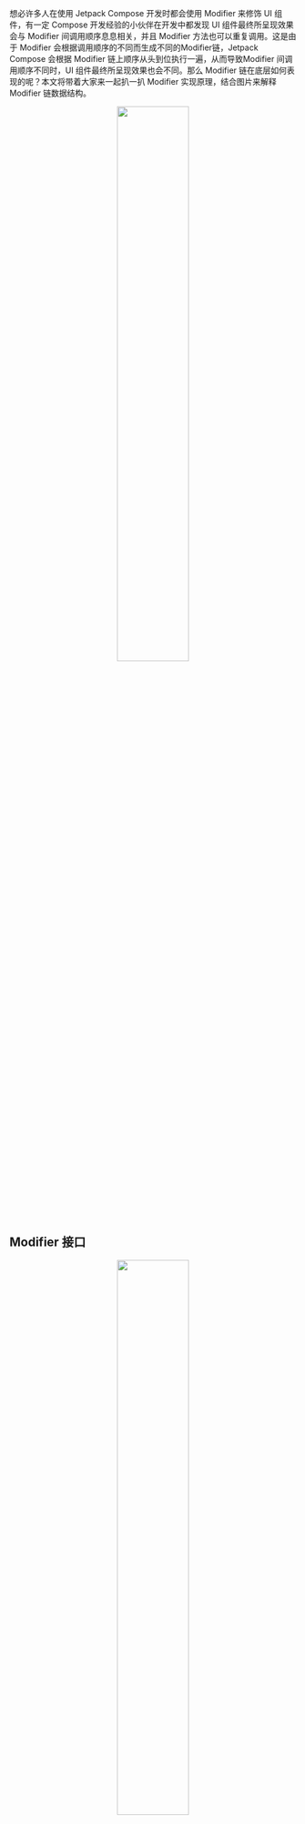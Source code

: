 想必许多人在使用 Jetpack Compose 开发时都会使用 Modifier 来修饰 UI 组件，有一定 Compose 开发经验的小伙伴在开发中都发现 UI 组件最终所呈现效果会与 Modifier 间调用顺序息息相关，并且 Modifier 方法也可以重复调用。这是由于 Modifier 会根据调用顺序的不同而生成不同的Modifier链，Jetpack Compose 会根据 Modifier 链上顺序从头到位执行一遍，从而导致Modifier 间调用顺序不同时，UI 组件最终所呈现效果也会不同。那么 Modifier 链在底层如何表现的呢？本文将带着大家来一起扒一扒 Modifier 实现原理，结合图片来解释 Modifier 链数据结构。

<div align = "center">
  <img src = "{{config.assets}}/principle/modifier_structure/demo1.png" width = "50%" height = "50%">
</div>

## Modifier 接口

<div align = "center">
  <img src = "{{config.assets}}/principle/modifier_structure/demo2.png" width = "50%" height = "50%">
</div>

从源码中，我们可以发现 Modifier 实际上是个接口。

```kotlin
interface Modifier { 
		fun <R> foldIn(initial: R, operation: (R, Element) -> R): R
  	fun <R> foldOut(initial: R, operation: (Element, R) -> R): R
  	fun any(predicate: (Element) -> Boolean): Boolean
  	fun all(predicate: (Element) -> Boolean): Boolean
  	infix fun then(other: Modifier): Modifier = ...
  	interface Element : Modifier {
      	...
    }
  	companion object : Modifier {
      	... 
    }
}
```

既然是接口肯定有其对应的实现类。Modifier 接口有三个直接实现：伴生对象 Modifier、内部子接口Modifier.Element、CombinedModifier。

**伴生对象 Modifier：**最常用的 Modifier， 当我们在代码中使用 Modifier.xxx()，实际使用的就是这个伴生对象。

**内部子接口 Modifier.Element：**当我们使用Modifier.xxx()时，其内部实际会创建一个 Modifier 实例。我们以 size 为例。当我们使用 `Modifier.size(100.dp)` 时，实际上内部会创建一个 `SizeModifier` 实例

```kotlin
fun Modifier.size(size: Dp) = this.then(
    SizeModifier(
        ...
    )
)
```

从源码中，我们可以发现 SizeModifier 实现了LayoutModifier 接口，而 LayoutModifier 接口又是 Modifier.Element 的子接口。

<div align = "center">
  <img src = "{{config.assets}}/principle/modifier_structure/demo3.png" width = "50%" height = "50%">
</div>

可以明确的说，当我们通过 Modifier.xxx() 所创建的各类 Modifier 追踪溯源实际上最终都是 Modifier.Element 的子类。当我们使用 `Modifier.size()` 实际上使用的是 Modifier 接口的直接子接口 `LayoutModifier`，像这类直接子接口或子类还有哪些呢，在这里我整理了一下。如图所示，这些接口基本涵盖了 Modifier 所能提供的所有能力。

<div align = "center">
  <img src = "{{config.assets}}/principle/modifier_structure/demo4.png" width = "50%" height = "50%">
</div>

**CombinedModifier：** Compose内部维护的数据结构，用于连接 Modifier 链中的每个 Modifier 结点，后续会讲到。

## Modifier 链的构建过程

接下来，我们通过实例来分析 Modifier 链是如何一步步创建的。

### then()

一般我们会在代码中通过伴生对象 Modifier 作为初始值来创建 Modifier 链。前文提到过，当我们使用 `Modifier.size()` 时会创建一个 SizeModifier 实例。我们打开 `size()` 的实现会发现 SizeModifier实例 会当作参数传入了 `then() `方法中。这个 `then()` 方法就是 Modifier 间相互连接的关键方法。

```kotlin
Modifier
    .size(100.dp)

fun Modifier.size(size: Dp) = this.then( // 关键方法
    SizeModifier(
        ...
    )
)
```

此时 `this` 指针仍指向的是我们的伴生对象 Modifier，所以我们看看伴生对象 Modifier 是如何实现 `then()` 方法的。 可以看到伴生对象 Modifier 的 `then()`方法实现的十分干脆，直接返回待链接的 SizeModifier。

```kotlin
companion object : Modifier {
  	...
    override infix fun then(other: Modifier): Modifier = other
}
```

此时Modifier链的数据结构如下

<div align = "center">
  <img src = "{{config.assets}}/principle/modifier_structure/demo5.png" width = "50%" height = "50%">
</div>

接下来，我们继续调用 `Modifier.background(Color.Red)`。由于是链式调用，此时当前 Modifier 是 SizeModifier，也就是说我们调用 background 时，其内部使用的 `this` 指针指向的是 SizeModifier 实例。

从源码我们可以看出，Background 实际上 `DrawModifier` 的实现类，同时也是 `Modifier.Element` 接口的实现类

```kotlin
Modifier
    .size(100.dp)
		.background(Color.Red)

fun Modifier.background(
    color: Color,
    shape: Shape = RectangleShape
) = this.then( // 当前 this 指向 SizeModifier 实例
    Background(
        ...
    )
)
```

我们向上查找 SizeModifier 的 `then` 方法实现，最终在 `Modifier` 接口中找到了。可以看出此时，我们原有 SizeModifier 与 待连接的 Background 被通过一个 CombinedModifier 进行了连接。

```kotlin
interface Modifier {
    infix fun then(other: Modifier): Modifier =
        if (other === Modifier) this else CombinedModifier(this, other)
}

class CombinedModifier(
    private val outer: Modifier,
    private val inner: Modifier
) : Modifier
```

此时 Modifier 链的数据结构如下

<div align = "center">
  <img src = "{{config.assets}}/principle/modifier_structure/demo6.png" width = "50%" height = "50%">
</div>

我们通过图片可以直观查看 CombinedModifier 通过 outer 与 inner 连接了两个 Modifier。**然而值得注意的是 outer 与 inner 字段都被使用 private 关键字声明，意味着不希望被外部拿到。** Modifier 链既然以链式结构存储，官方又使用了 private 关键字声明，难道不允许我们遍历 Modifier 链嘛。其实官方早就替我们想好了，通过 **foldOut()** 与 **foldIn()**，有关于这部分内容我们马上就会讲到。



我们继续调用 `Modifier.padding(10.dp)`，此时 padding 内部使用的 `this` 指针指向的是 CombinedModifier 实例，我们翻阅 CombinedModifier 的 `then` 方法实现发生没有重写，最终还是回到了 `Modifier` 接口中。

此时待连接的实际上是一个 PaddingModifier 实例。

```kotlin
Modifier
    .size(100.dp)
    .background(Color.Red)
    .padding(10.dp)

fun Modifier.padding(all: Dp) =
    this.then(
        PaddingModifier(
            ...
        )
    )
```

此时Modifier链的数据结构如下

<div align = "center">
  <img src = "{{config.assets}}/principle/modifier_structure/demo7.png" width = "50%" height = "50%">
</div>

### composed()

接下来我们想要添加一些手势监听，我们通常会使用 `Modifier.pointerInput()` 来定制手势处理。从源码中我们可以发现此时并没有使用 `then()` 方法连接 Modifier，而使用的是 `composed()` 方法。从 `composed()` 实现中我们可以看到最终仍然使用的是 `then()` 方法，此时连接的是个 `ComposedModifier` 实例。但我们真正要连接的实际上应该的手势处理相关的Modifier，通过  `composed()` 方法参数我们可以得知，此时实际上 `ComposedModifier`内部持有了一个工厂 lambda 用于未来生产 Modifier 的，而真正要被连接的 Modifier 实际上就是工厂 lambda 的返回值 SuspendingPointerInputFilter。SuspendingPointerInputFilter 实际上是 PointerInputModifier 的实现类。而 ComposedModifier 实际上就是做了一个装箱过程。然而什么时候拆箱呢？这个我们后续会讲到的。

```kotlin
Modifier
    .size(100.dp)
    .background(Color.Red)
    .padding(10.dp)
		.pointerInput(Unit) {
      ...
    }

fun Modifier.pointerInput(
    key1: Any?,
    block: suspend PointerInputScope.() -> Unit
): Modifier = composed( //
    ...
) {
    ...
  	// SuspendingPointerInputFilter 是手势处理的真正Modifier
    remember(density) { SuspendingPointerInputFilter(viewConfiguration, density) }.apply {
        ...
    }
}

fun Modifier.composed(
    inspectorInfo: InspectorInfo.() -> Unit = NoInspectorInfo,
    factory: @Composable Modifier.() -> Modifier
): Modifier = this.then(ComposedModifier(inspectorInfo, factory))
```

此时 Modifier 链的数据结构如下

<div align = "center">
  <img src = "{{config.assets}}/principle/modifier_structure/demo8.png" width = "50%" height = "50%">
</div>

以此类推，调用方法越多Modifier 链就会变得越长。

<div align = "center">
  <img src = "{{config.assets}}/principle/modifier_structure/demo9.png" width = "50%" height = "50%">
</div>

## Modifier 链的遍历

### foldIn() 与 foldOut() 用法

Modifier 链既然是链式结构，说明是可以遍历的。然而前文我们也提到过， outer 与 inner 字段都被使用 private 关键字声明，意味着外部是拿不到的。所以，官方为我们提供了 **foldOut()** 与 **foldIn()** 专门用来遍历 Modifier 链。

```kotlin
Modifier
    .size(100.dp)
    .background(Color.Red)
    .padding(10.dp)
		.pointerInput(Unit) {
      ...
    }
```

**foldIn()：** 正向遍历 Modifier 链，SizeModifier-> Background -> PaddingModifier -> ComposedModifier

**foldOut()：** 反向遍历 Modifier 链, ComposedModifier -> PaddingModifier -> Background ->SizeModifier

当然 **foldOut()** 与 **foldIn()**  是需要传递参数的。这里涉及到两个参数 initial, operation。

```kotlin
fun <R> foldIn(initial: R, operation: (R, Element) -> R): R
fun <R> foldOut(initial: R, operation: (Element, R) -> R): R
```

initial：初始值

operation：每遍历到一个 Modifier 时的回调，这个 lambda 又有两个参数，R类型与 Element类型

为解释这两个参数的意义，我觉得用 for 循环类比比较恰当。

foldIn 方法类似于 `for (int i = initial;  ; operation())` 。 设置 initial 参数类似为 i 设置初始值，而 operation 返回值将作为值的更新。

foldOut 方法与之类似，只不过遍历顺序相反。

也就是说遍历当前 Modifier 时执行的operation 的返回值将作为链中下一个 Modifier 的 operation 的 R 类型参数传入。这么说可能比较晦涩难懂，在这里简单举个例子，比如说我们希望统计 Modifier 链中有 Modifier 的数量。

```kotlin
val modifier = Modifier
    .size(100.dp)
    .background(Color.Red)
    .padding(10.dp)
    .pointerInput(Unit) {
    }
val result = modifier.foldIn<Int>(0) { currentIndex, element ->
    Log.d("compose_study", "index: $currentIndex , element :$element")
    currentIndex + 1
}
```

foldOut 方法的方法也是类似，大家都简单理解为反向遍历 Modifier 链即可。

到这里大家可能心生疑问，我们前面所讲的 Modifier 链中不仅仅只有 Modifier.Element，其中还夹杂着许多 CombinedModifier。为什么我们遍历 Modifier 链时这些 CombinedModifier 没有出现呢？原因在于，CombinedModifier 实际上是 Compose 内部维护的数据结构，如此设计是希望对开发者无感知。这两个方法使用方法就说这么多，如果你对其内部实现原理感兴趣就请继续阅读下去～

### foldIn() 与 foldOut() 实现原理

为探索原理，老规矩我们就需要进入源码一探究竟。我们上来要做的就是找到 **foldIn()** 方法的实现。通过前面的例子我们可以得知，当 Modifier 链的长度大于等于 2 时，返回的 Modifier 实际上是一个 CombinedModifier 实例。那么我们就看看 ConbinedModifier 里面是怎么重写的 **foldIn()** 方法。

```kotlin
class CombinedModifier(
    private val outer: Modifier,
    private val inner: Modifier
) : Modifier {
  	...
    override fun <R> foldIn(initial: R, operation: (R, Modifier.Element) -> R): R =
        inner.foldIn(outer.foldIn(initial, operation), operation) 
}
```

可以看到第一个参数传入的是 outer.foldIn(initial. operation) 的返回值，经过一路递归向上即可到达最顶部的outer Modifier。值得注意的是，我们设置的初始值也跟随outer一路透传上去了。

<div align = "center">
  <img src = "{{config.assets}}/principle/modifier_structure/demo10.png" width = "50%" height = "50%">
</div>

根据 Modifier 链的数据结构，我们很容易发现最顶部的outer Modifier一定是个 Modifier.Element，此时我们就要看看 Modifier.Element 是怎么重写的 **foldIn()** 方法了。通过源码我们看到直接调用了我们传入的lambda，并将 lambda 返回值作为 **foldIn()** 方法的返回值返回。

```kotlin
interface Element : Modifier {
  	...
    override fun <R> foldIn(initial: R, operation: (R, Element) -> R): R =
        operation(initial, this)
}
```

接下来，我们就退到了上一层 CombinedModifier，接下里我们再看看他是怎么做的。紧接着调用了 inner.foldIn()

```kotlin
class CombinedModifier(
    private val outer: Modifier,
    private val inner: Modifier
) : Modifier {
  	...
    override fun <R> foldIn(initial: R, operation: (R, Modifier.Element) -> R): R =
        inner.foldIn(outer.foldIn(initial, operation), operation) 
}
```

我们不妨看看当前场景下的图示。

<div align = "center">
  <img src = "{{config.assets}}/principle/modifier_structure/demo11.png" width = "50%" height = "50%">
</div>

整个流程就非常明显了，直到最后一个 inner Modifier 被遍历后将 lambda 结果返回给开发者。通过流程的解读，我们可知之所以我们的便利过程没有 CombindedModifier，是因为 CombinedModifier 虽重写了 **foldIn()方法**，但并没有调用我们传入的lambda。而只有所有 Modifier.Element 才会调用我们传入的 lambda。

理解了 **foldIn() 方法** 的实现原理，**foldOut() 方法** 的实现原理是完全相同的，只是遍历顺序是完全相反的，这里就不多加赘述了。

### foldIn() 与 foldOut() 的应用

弄懂了实现原理后，我们就来看看该怎么用。通过 Compose 实现源码我们来看看 **foldIn() 方法** 的一次最佳实践。

我们知道 Compose 组件基于 Layout 这个基础组件根据自定义测量布局与绘制而实现的，所以我们来看看我们传入的 Modifier 都在里面发生了什么。可以发现我们的 modifier 传入了一个名为 `materializerOf` 方法

```kotlin
@Composable inline fun Layout(
    content: @Composable () -> Unit,
    modifier: Modifier = Modifier,
    measurePolicy: MeasurePolicy
) {
		...
    ReusableComposeNode<ComposeUiNode, Applier<Any>>(
        factory = ...,
        update = {
						...
        },
        skippableUpdate = materializerOf(modifier), // 重点
        content = ...
    )
}
```

继续跟进，我们会走进 Composer.materialize()。可以发现源码中使用了 **fouldIn() 方法**。 还记得 `composed()` 返回的 ComposedModifier 嘛。根据前文我们可知，我们正常得到的 Modifier 链是包含 ComposedModifier的，而这里想做的是将原始 Modifier 链中的所有 ComposedModifier 摊平，让其 factory 产生的 Modifier 加入到 Modifier 链中。

这里首先是一个正向遍历，传入的初始值为 Modifier。当遍历到 ComposedModifier 时，则使用其内部的 factory 来生产 Modifier，值得注意的是此时生成的 Modifier 可能也是一条 Modifier 链或一个 Modifier 结点。并且其中也可能会包含 ComposedModifier，所以这里就进行了递归处理。最终我们得到的是不包含ComposedModifier 结点的，是完全摊开的 Modifier 链。

```kotlin
fun Composer.materialize(modifier: Modifier): Modifier {
		...
    val result = modifier.foldIn<Modifier>(Modifier) { acc, element ->
        acc.then(
            if (element is ComposedModifier) {
                @kotlin.Suppress("UNCHECKED_CAST")
                val factory = element.factory as Modifier.(Composer, Int) -> Modifier
                val composedMod = factory(Modifier, this, 0) // 生产 Modifier
                materialize(composedMod) // 生成出的 Modifier 可能也包含 ComposedModifier，递归处理
            } else element
        )
    }
		...
    return result
}

```

Modifier 链后续还会使用 **foldOut方法** 进行遍历从而生成 LayoutNodeWrapper 链，了解 Modifier 链的本质将有助于理解 Jetpack Compose 源码中测量布局流程，感兴趣小伙伴可以拓展阅读文章 [《Jetpack Compose 测量流程源码分析》](https://juejin.cn/post/6981805443219718151)

## 总结

这篇文章的目的就是带领大家对 Modifier 链背后的数据结构与执行逻辑进行分析，使大家对于 Modifier 链的本质有一个清晰的认识。弄清楚了 Modifier 链的本质以后，以后使用 Modifier 出现问题时就容易进行排查了。总之对本质了解的越多，使用起来就越顺手！